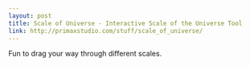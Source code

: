 ```yaml
---
layout: post
title: Scale of Universe - Interactive Scale of the Universe Tool
link: http://primaxstudio.com/stuff/scale_of_universe/
---
```

Fun to drag your way through different scales.
